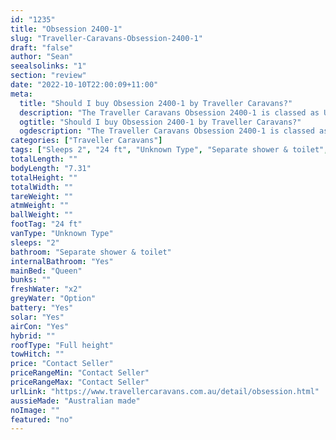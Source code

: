 ```yaml
---
id: "1235"
title: "Obsession 2400-1"
slug: "Traveller-Caravans-Obsession-2400-1"
draft: "false"
author: "Sean"
seealsolinks: "1"
section: "review"
date: "2022-10-10T22:00:09+11:00"
meta:
  title: "Should I buy Obsession 2400-1 by Traveller Caravans?"
  description: "The Traveller Caravans Obsession 2400-1 is classed as Unknown Type, and sleeps 2 people. It is Australian made and comes in at 24 ft. It generally has Separate shower & toilet."
  ogtitle: "Should I buy Obsession 2400-1 by Traveller Caravans?"
  ogdescription: "The Traveller Caravans Obsession 2400-1 is classed as Unknown Type, and sleeps 2 people. It is Australian made and comes in at 24 ft. It generally has Separate shower & toilet."
categories: ["Traveller Caravans"]
tags: ["Sleeps 2", "24 ft", "Unknown Type", "Separate shower & toilet", "Full height", "Price Unknown", "Australian made"]
totalLength: ""
bodyLength: "7.31"
totalHeight: ""
totalWidth: ""
tareWeight: ""
atmWeight: ""
ballWeight: ""
footTag: "24 ft"
vanType: "Unknown Type"
sleeps: "2"
bathroom: "Separate shower & toilet"
internalBathroom: "Yes"
mainBed: "Queen"
bunks: ""
freshWater: "x2"
greyWater: "Option"
battery: "Yes"
solar: "Yes"
airCon: "Yes"
hybrid: ""
roofType: "Full height"
towHitch: ""
price: "Contact Seller"
priceRangeMin: "Contact Seller"
priceRangeMax: "Contact Seller"
urlLink: "https://www.travellercaravans.com.au/detail/obsession.html"
aussieMade: "Australian made"
noImage: ""
featured: "no"
---
```

